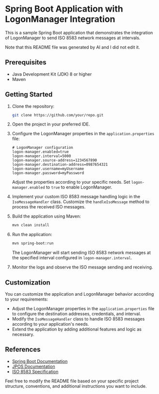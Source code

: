 # Spring Boot Application with LogonManager Integration

This is a sample Spring Boot application that demonstrates the integration of LogonManager to send ISO 8583 network messages at intervals.

Note that this README file was generated by AI and I did not edit it.

## Prerequisites

- Java Development Kit (JDK) 8 or higher
- Maven

## Getting Started

1. Clone the repository:
   ```bash
   git clone https://github.com/your/repo.git
   ```

2. Open the project in your preferred IDE.

3. Configure the LogonManager properties in the `application.properties` file:
   ```properties
   # LogonManager configuration
   logon-manager.enabled=true
   logon-manager.interval=5000
   logon-manager.source-address=1234567890
   logon-manager.destination-address=0987654321
   logon-manager.username=myUsername
   logon-manager.password=myPassword
   ```

   Adjust the properties according to your specific needs. Set `logon-manager.enabled` to `true` to enable LogonManager.

4. Implement your custom ISO 8583 message handling logic in the `IsoMessageHandler` class. Customize the `handleIsoMessage` method to process the received ISO messages.

5. Build the application using Maven:
   ```bash
   mvn clean install
   ```

6. Run the application:
   ```bash
   mvn spring-boot:run
   ```

   The LogonManager will start sending ISO 8583 network messages at the specified interval configured in `logon-manager.interval`.

7. Monitor the logs and observe the ISO message sending and receiving.

## Customization

You can customize the application and LogonManager behavior according to your requirements:

- Adjust the LogonManager properties in the `application.properties` file to configure the destination addresses, credentials, and interval.
- Modify the `IsoMessageHandler` class to handle ISO 8583 messages according to your application's needs.
- Extend the application by adding additional features and logic as necessary.

## References

- [Spring Boot Documentation](https://spring.io/projects/spring-boot)
- [JPOS Documentation](http://jpos.org/doc/)
- [ISO 8583 Specification](https://en.wikipedia.org/wiki/ISO_8583)

Feel free to modify the README file based on your specific project structure, conventions, and additional instructions you want to include.